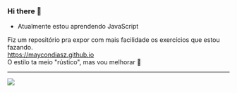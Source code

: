 ### Hi there :sparkling_heart:	

- Atualmente estou aprendendo JavaScript

Fiz um repositório pra expor com mais facilidade os exercícios que estou fazando.\
https://maycondiasz.github.io \
O estilo ta meio "rústico", mas vou melhorar :clown_face:	

---
<img src="https://github-readme-stats.vercel.app/api/top-langs/?username=maycondiasz&layout=compact&langs_count=16&theme=tokyonight"/>
